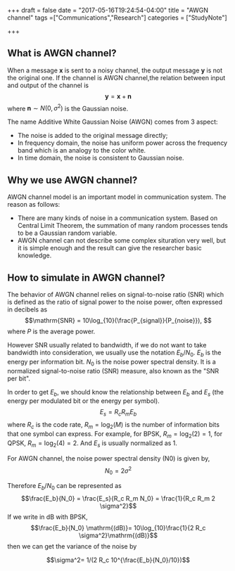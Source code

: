 +++
draft = false
date = "2017-05-16T19:24:54-04:00"
title = "AWGN channel"
tags =["Communications","Research"]
categories = ["StudyNote"]

+++

## What is AWGN channel?

When a message $\mathbf{x}$ is sent to a noisy channel, the output message $\mathbf{y}$ is not the original one. If the channel is AWGN channel,the relation between input and output of the channel is 
$$\mathbf{y} = \mathbf{x} + \mathbf{n}$$
where $\mathbf{n} \sim N(0,\sigma^2)$ is the Gaussian noise. 

The name Additive White Gaussian Noise (AWGN) comes from 3 aspect:
 
* The noise is added to the original message directly;
* In frequency domain, the noise has uniform power across the frequency band which is an analogy to the color white.
* In time domain, the noise is consistent to Gaussian noise.



## Why we use AWGN channel?

AWGN channel model is an important model in communication system. The reason as follows: 

* There are many kinds of noise in a communication system. Based on Central Limit Theorem, the summation of many random processes tends to be a Gaussian random variable. 
* AWGN channel can not describe some complex situration very well, but it is simple enough and the result can give the researcher basic knowledge. 



## How to simulate in AWGN channel?

The behavior of AWGN channel relies on signal-to-noise ratio (SNR) which is defined as the ratio of signal power to the noise power, often expressed in decibels as  
$$\mathrm{SNR} = 10\log_{10}(\frac{P_{signal}}{P_{noise}}), $$ where $P$ is the average power. 

However $\mathrm{SNR}$ usually related to bandwidth, if we do not want to take bandwidth into consideration, we usually use the notation $E_b/N_0$. $E_b$ is the energy per information bit. $N_0$ is the noise power spectral density. It is a normalized signal-to-noise ratio (SNR) measure, also known as the "SNR per bit". 

In order to get $E_b$, we should know the relationship between $E_b$ and $E_s$ (the energy per modulated bit or the energy per symbol). 
$$E_s = R_c R_m E_b$$ where $R_c$ is the code rate, $R_m = \log_2(M)$ is the number of information bits that one symbol can express. For example, for BPSK, $R_m=\log_2(2)=1$, for QPSK, $R_m=\log_2(4)=2$. And $E_s$ is usually normalized as 1. 

For AWGN channel, the noise power spectral density (N0) is given by,
$$N_0 = 2 \sigma^2$$ 

Therefore $E_b/N_0$ can be represented as $$\frac{E_b}{N_0} = \frac{E_s}{R_c R_m N_0} = \frac{1}{R_c R_m 2 \sigma^2}$$
If we write in dB with BPSK, $$\frac{E_b}{N_0} \mathrm{(dB)}= 10\log_{10}\frac{1}{2 R_c \sigma^2}\mathrm{(dB)}$$
then we can get the variance of the noise by

$$\sigma^2= 1/(2 R_c 10^{\frac{E_b}{N_0}/10})$$















